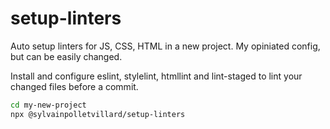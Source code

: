 # setup-linters

Auto setup linters for JS, CSS, HTML in a new project. My opiniated config, but can be easily changed.

Install and configure eslint, stylelint, htmllint and lint-staged to lint your changed files before a commit.

```bash
cd my-new-project
npx @sylvainpolletvillard/setup-linters
```
